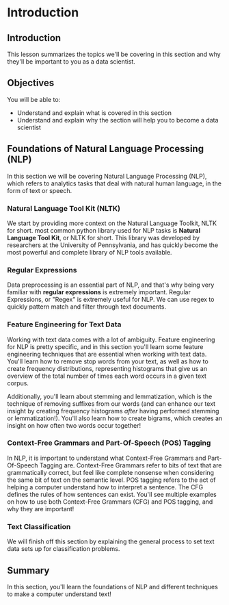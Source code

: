 
# Introduction

## Introduction
This lesson summarizes the topics we'll be covering in this section and why they'll be important to you as a data scientist.

## Objectives
You will be able to:
* Understand and explain what is covered in this section
* Understand and explain why the section will help you to become a data scientist

## Foundations of Natural Language Processing (NLP)

In this section we will be covering Natural Language Processing (NLP), which refers to analytics tasks that deal with natural human language, in the form of text or speech.


### Natural Language Tool Kit (NLTK)

We start by providing more context on the Natural Language Toolkit, NLTK for short.  most common python library used for NLP tasks is **Natural Language Tool Kit**, or NLTK for short. This library was developed by researchers at the University of Pennsylvania, and has quickly become the most powerful and complete library of NLP tools available. 

### Regular Expressions

Data preprocessing is an essential part of NLP, and that's why being very familiar with **regular expressions** is extremely important. Regular Expressions, or "Regex" is extremely useful for NLP. We can use regex to quickly pattern match and filter through text documents. 

### Feature Engineering for Text Data

Working with text data comes with a lot of ambiguity. Feature engineering for NLP is pretty specific, and in this section you'll learn some feature engineering techniques that are essential when working with text data. You'll learn how to remove stop words from your text, as well as how to create frequency distributions, representing histograms that give us an overview of the total number of times each word occurs in a given text corpus. 

Additionally, you'll learn about stemming and lemmatization, which is the technique of removing suffixes from our words (and can enhance our text insight by creating frequency histograms *after* having performed stemming or lemmatization!). You'll also learn how to create bigrams, which creates an insight on how often two words occur together!

### Context-Free Grammars and Part-Of-Speech (POS) Tagging
In NLP, it is important to understand what Context-Free Grammars and Part-Of-Speech Tagging are. 
Context-Free Grammars refer to bits of text that are grammatically correct, but feel like complete nonsense when considering the same bit of text on the semantic level. POS tagging refers to the act of helping a computer understand how to interpret a sentence. The CFG defines the rules of how sentences can exist. You'll see multiple examples on how to use both Context-Free Grammars (CFG) and POS tagging, and why they are important!


### Text Classification
We will finish off this section by explaining the general process to set text data sets up for classification problems.


## Summary

In this section, you'll learn the foundations of NLP and different techniques to make a computer understand text!
